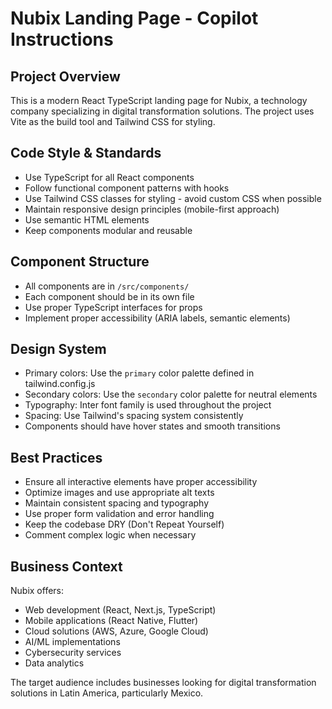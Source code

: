 <!-- Use this file to provide workspace-specific custom instructions to Copilot. For more details, visit https://code.visualstudio.com/docs/copilot/copilot-customization#_use-a-githubcopilotinstructionsmd-file -->

# Nubix Landing Page - Copilot Instructions

## Project Overview
This is a modern React TypeScript landing page for Nubix, a technology company specializing in digital transformation solutions. The project uses Vite as the build tool and Tailwind CSS for styling.

## Code Style & Standards
- Use TypeScript for all React components
- Follow functional component patterns with hooks
- Use Tailwind CSS classes for styling - avoid custom CSS when possible
- Maintain responsive design principles (mobile-first approach)
- Use semantic HTML elements
- Keep components modular and reusable

## Component Structure
- All components are in `/src/components/`
- Each component should be in its own file
- Use proper TypeScript interfaces for props
- Implement proper accessibility (ARIA labels, semantic elements)

## Design System
- Primary colors: Use the `primary` color palette defined in tailwind.config.js
- Secondary colors: Use the `secondary` color palette for neutral elements
- Typography: Inter font family is used throughout the project
- Spacing: Use Tailwind's spacing system consistently
- Components should have hover states and smooth transitions

## Best Practices
- Ensure all interactive elements have proper accessibility
- Optimize images and use appropriate alt texts
- Maintain consistent spacing and typography
- Use proper form validation and error handling
- Keep the codebase DRY (Don't Repeat Yourself)
- Comment complex logic when necessary

## Business Context
Nubix offers:
- Web development (React, Next.js, TypeScript)
- Mobile applications (React Native, Flutter)
- Cloud solutions (AWS, Azure, Google Cloud)
- AI/ML implementations
- Cybersecurity services
- Data analytics

The target audience includes businesses looking for digital transformation solutions in Latin America, particularly Mexico.
